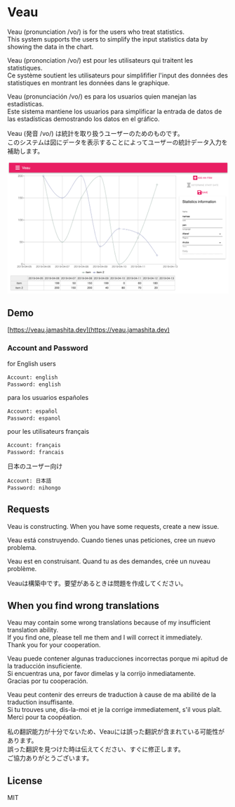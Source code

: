 # Veau

Veau (pronunciation /vo/) is for the users who treat statistics.  
This system supports the users to simplify the input statistics data by showing the data in the chart.

Veau (prononciation /vo/) est pour les utilisateurs qui traitent les statistiques.  
Ce système soutient les utilisateurs pour simplififier l'input des données des statistiques en montrant les données dans le graphique.

Veau (pronunciación /vo/) es para los usuarios quien manejan las estadísticas.  
Este sistema mantiene los usuarios para simplificar la entrada de datos de las estadísticas demostrando los datos en el gráfico.

Veau (発音 /vo/) は統計を取り扱うユーザーのためのものです。  
このシステムは図にデータを表示することによってユーザーの統計データ入力を補助します。

![](images/screenshot.png)

## Demo

[https://veau.jamashita.dev](https://veau.jamashita.dev)

### Account and Password

for English users

```
Account: english
Password: english
```

para los usuarios españoles

```
Account: español
Password: espanol
```

pour les utilisateurs français

```
Account: français
Password: francais
```

日本のユーザー向け

```
Account: 日本語
Password: nihongo
```

## Requests

Veau is constructing. When you have some requests, create a new issue.

Veau está construyendo. Cuando tienes unas peticiones, cree un nuevo problema.

Veau est en construisant. Quand tu as des demandes, crée un nuveau problème.

Veauは構築中です。要望があるときは問題を作成してください。

## When you find wrong translations

Veau may contain some wrong translations because of my insufficient translation ability.  
If you find one, please tell me them and I will correct it immediately.  
Thank you for your cooperation.

Veau puede contener algunas traducciones incorrectas porque mi apitud de la traducción insuficiente.  
Si encuentras una, por favor dimelas y la corrijo inmediatamente.  
Gracias por tu cooperación.

Veau peut contenir des erreurs de traduction à cause de ma abilité de la traduction insuffisante.  
Si tu trouves une, dis-la-moi et je la corrige immediatement, s'il vous plaît.  
Merci pour ta coopéation.

私の翻訳能力が十分でないため、Veauには誤った翻訳が含まれている可能性があります。  
誤った翻訳を見つけた時は伝えてください、すぐに修正します。  
ご協力ありがとうございます。

## License

MIT
